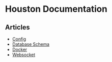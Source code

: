 
# Houston Documentation

## Articles

- [Config](config.md)
- [Database Schema](database_schema.md)
- [Docker](docker.md)
- [Websocket](websocket.md)

